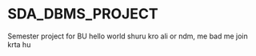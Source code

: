 # SDA_DBMS_PROJECT
Semester project for BU
hello world
shuru kro ali or ndm, me bad me join krta hu
